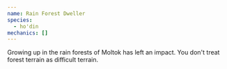 ```yaml
---
name: Rain Forest Dweller
species:
  - ho'din
mechanics: []
---
```

Growing up in the rain forests of Moltok has left an impact. You don't treat forest terrain as difficult terrain.
